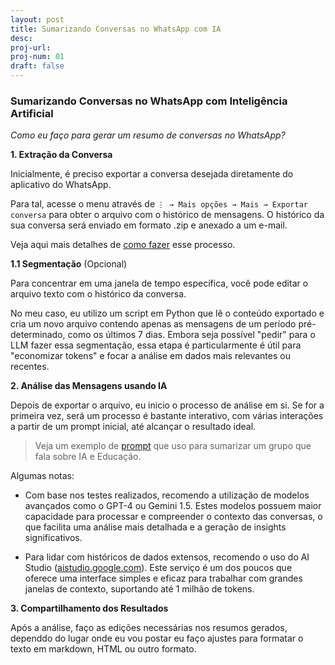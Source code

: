 ```yaml
---
layout: post
title: Sumarizando Conversas no WhatsApp com IA
desc: 
proj-url:
proj-num: 01
draft: false
---
```


### Sumarizando Conversas no WhatsApp com Inteligência Artificial

*Como eu faço para gerar um resumo de conversas no WhatsApp?*

**1. Extração da Conversa**

Inicialmente, é preciso exportar a conversa desejada diretamente do aplicativo do WhatsApp. 

Para tal, acesse o menu através de `⋮ → Mais opções → Mais → Exportar conversa` para obter o arquivo com o histórico de mensagens. O histórico da sua conversa será enviado em formato .zip e anexado a um e-mail.

Veja aqui mais detalhes de [como fazer](https://faq.whatsapp.com/1180414079177245/) esse processo.


**1.1 Segmentação** (Opcional)

Para concentrar em uma janela de tempo específica, você pode editar o arquivo texto com o histórico da conversa.

No meu caso, eu utilizo um script em Python que lê o conteúdo exportado e cria um novo arquivo contendo apenas as mensagens de um período pré-determinado, como os últimos 7 dias. Embora seja possível "pedir" para o LLM fazer essa segmentação, essa etapa é particularmente é útil para "economizar tokens" e focar a análise em dados mais relevantes ou recentes.


**2. Análise das Mensagens usando IA**

Depois de exportar o arquivo, eu inicio o processo de análise em si. Se for a primeira vez, será um processo é bastante interativo, com várias interações a partir de um prompt inicial, até alcançar o resultado ideal.

> Veja um exemplo de [prompt](https://docs.google.com/document/d/1epgEfimlHJHnlZtCizDTGm6NrDS-H3vgnnJjysuaOkY/edit) que uso para sumarizar um grupo que fala sobre IA e Educação.

Algumas notas:

- Com base nos testes realizados, recomendo a utilização de modelos avançados como o GPT-4 ou Gemini 1.5. Estes modelos possuem maior capacidade para processar e compreender o contexto das conversas, o que facilita uma análise mais detalhada e a geração de insights significativos. 

- Para lidar com históricos de dados extensos, recomendo o uso do AI Studio ([aistudio.google.com](https://aistudio.google.com)). Este serviço é um dos poucos que oferece uma interface simples e eficaz para trabalhar com grandes janelas de contexto, suportando até 1 milhão de tokens.


**3. Compartilhamento dos Resultados**

Após a análise, faço as edições necessárias nos resumos gerados, dependdo do lugar onde eu vou postar eu faço ajustes para formatar o texto em markdown, HTML ou outro formato.
